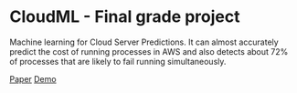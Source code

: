 # CloudML - Final grade project
Machine learning for Cloud Server Predictions. It can almost accurately predict the cost of running processes in AWS and also detects about 72% of processes that are likely to fail running simultaneously.

[Paper]()
[Demo](https://cloudml.danielhrdez.dev/)
